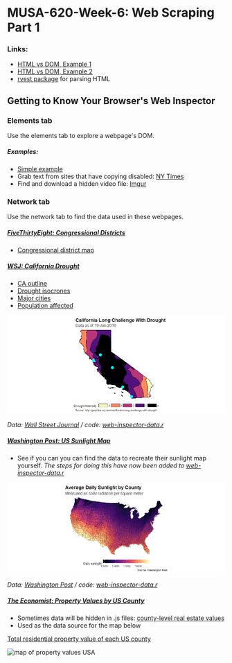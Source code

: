 # MUSA-620-Week-6: Web Scraping Part 1

### Links:
* [HTML vs DOM, Example 1](https://blueshift.io/selectors2.html)
* [HTML vs DOM, Example 2](https://blueshift.io/selectors2.html)
* [rvest package](https://cran.r-project.org/web/packages/rvest/rvest.pdf) for parsing HTML

## Getting to Know Your Browser's Web Inspector

### Elements tab

Use the elements tab to explore a webpage's DOM.

##### Examples:
* [Simple example](https://blueshift.io/selectors2.html)
* Grab text from sites that have copying disabled: [NY Times](https://www.nytimes.com/2016/08/23/upshot/50-years-of-electoral-college-maps-how-the-us-turned-red-and-blue.html)
* Find and download a hidden video file: [Imgur](https://i.imgur.com/9M4Rsf0.gifv)

### Network tab

Use the network tab to find the data used in these webpages.

##### [FiveThirtyEight: Congressional Districts](https://projects.fivethirtyeight.com/redistricting-maps/)
* [Congressional district map](https://projects.fivethirtyeight.com/redistricting-maps/US-current.topo.json)

##### [WSJ: California Drought](http://graphics.wsj.com/californias-long-challenge-with-drought/)
* [CA outline](http://graphics.wsj.com/californias-long-challenge-with-drought/data/shared/california.topo.json)
* [Drought isocrones](http://graphics.wsj.com/californias-long-challenge-with-drought/data/drought/drought.ca.topo.json)
* [Major cities](http://graphics.wsj.com/californias-long-challenge-with-drought/data/shared/major_cities.topo.json)
* [Population affected](http://graphics.wsj.com/californias-long-challenge-with-drought/data/drought/population-affected.csv)

![California drought map](https://github.com/MUSA-620-Spring-2018/MUSA-620-Week-6/blob/master/save-california-drought.png)

*Data: [Wall Street Journal](http://graphics.wsj.com/californias-long-challenge-with-drought/) / code: [web-inspector-data.r](https://github.com/MUSA-620-Spring-2018/MUSA-620-Week-6/blob/master/web-inspector-data.R)*

##### [Washington Post: US Sunlight Map](https://www.washingtonpost.com/news/wonk/wp/2015/07/13/map-where-americas-sunniest-and-least-sunny-places-are/)
* See if you can you can find the data to recreate their sunlight map yourself. *The steps for doing this have now been added to [web-inspector-data.r](https://github.com/MUSA-620-Spring-2018/MUSA-620-Week-6/blob/master/web-inspector-data.R)*

![Map of average daily sunlight by county](https://github.com/MUSA-620-Spring-2018/MUSA-620-Week-6/blob/master/daily-sunlight-by-county.png)

*Data: [Washington Post](https://www.washingtonpost.com/news/wonk/wp/2015/07/13/map-where-americas-sunniest-and-least-sunny-places-are/) / code: [web-inspector-data.r](https://github.com/MUSA-620-Spring-2018/MUSA-620-Week-6/blob/master/web-inspector-data.R)*

##### [The Economist: Property Values by US County](https://www.economist.com/blogs/graphicdetail/2015/04/daily-chart-2)
* Sometimes data will be hidden in .js files: [county-level real estate values](https://infographics.economist.com/2015/ASBTest/Land/js/countyData.js?__sbCache=0.26521743179319657)
* Used as the data source for the map below

[Total residential property value of each US county](http://metrocosm.com/the-housing-value-of-every-county-in-the-u-s/)

![map of property values USA](http://i0.wp.com/metrocosm.com/wp-content/uploads/2015/10/cartogram-property-values.gif)
